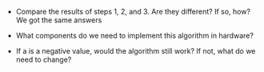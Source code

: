 - Compare the results of steps 1, 2, and 3. Are they different? If so, how? 
We got the same answers 
- What components do we need to implement this algorithm in hardware? 

- If a is a negative value, would the algorithm still work? If not, what do we need to change?
